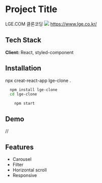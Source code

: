 # Project Title

LGE.COM 클론코딩
![](https://ifh.cc/g/5l0CSs.png)
https://www.lge.co.kr/

## Tech Stack

**Client:** React, styled-component

## Installation

npx creat-react-app lge-clone .

```bash
  npm install lge-clone
  cd lge-clone
```

```
    npm start
```

## Demo

//

## Features

- Carousel
- Filter
- Horizontal scroll
- Responsive
